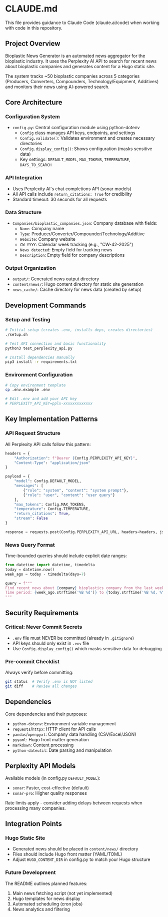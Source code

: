 # CLAUDE.md

This file provides guidance to Claude Code (claude.ai/code) when working with code in this repository.

## Project Overview

Bioplastic News Generator is an automated news aggregator for the bioplastic industry. It uses the Perplexity AI API to search for recent news about bioplastic companies and generates content for a Hugo static site.

The system tracks ~50 bioplastic companies across 5 categories (Producers, Converters, Compounders, Technology/Equipment, Additives) and monitors their news using AI-powered search.

## Core Architecture

### Configuration System
- `config.py`: Central configuration module using python-dotenv
  - `Config` class manages API keys, endpoints, and settings
  - `Config.validate()`: Validates environment and creates necessary directories
  - `Config.display_config()`: Shows configuration (masks sensitive data)
  - Key settings: `DEFAULT_MODEL`, `MAX_TOKENS`, `TEMPERATURE`, `DAYS_TO_SEARCH`

### API Integration
- Uses Perplexity AI's chat completions API (sonar models)
- All API calls include `return_citations: True` for credibility
- Standard timeout: 30 seconds for all requests

### Data Structure
- `Companies/bioplastic_companies.json`: Company database with fields:
  - `Name`: Company name
  - `Type`: Producer/Converter/Compounder/Technology/Additive
  - `Website`: Company website
  - `CW-YYYY`: Calendar week tracking (e.g., "CW-42-2025")
  - `News detected`: Empty field for tracking news
  - `Description`: Empty field for company descriptions

### Output Organization
- `output/`: Generated news output directory
- `content/news/`: Hugo content directory for static site generation
- `news_cache/`: Cache directory for news data (created by setup)

## Development Commands

### Setup and Testing
```bash
# Initial setup (creates .env, installs deps, creates directories)
./setup.sh

# Test API connection and basic functionality
python3 test_perplexity_api.py

# Install dependencies manually
pip3 install -r requirements.txt
```

### Environment Configuration
```bash
# Copy environment template
cp .env.example .env

# Edit .env and add your API key
# PERPLEXITY_API_KEY=pplx-xxxxxxxxxxxxx
```

## Key Implementation Patterns

### API Request Structure
All Perplexity API calls follow this pattern:
```python
headers = {
    "Authorization": f"Bearer {Config.PERPLEXITY_API_KEY}",
    "Content-Type": "application/json"
}

payload = {
    "model": Config.DEFAULT_MODEL,
    "messages": [
        {"role": "system", "content": "system prompt"},
        {"role": "user", "content": "user query"}
    ],
    "max_tokens": Config.MAX_TOKENS,
    "temperature": Config.TEMPERATURE,
    "return_citations": True,
    "stream": False
}

response = requests.post(Config.PERPLEXITY_API_URL, headers=headers, json=payload, timeout=30)
```

### News Query Format
Time-bounded queries should include explicit date ranges:
```python
from datetime import datetime, timedelta
today = datetime.now()
week_ago = today - timedelta(days=7)

query = f"""
Find recent news about {company} bioplastics company from the last week.
Time period: {week_ago.strftime('%B %d')} to {today.strftime('%B %d, %Y')}
"""
```

## Security Requirements

### Critical: Never Commit Secrets
- `.env` file must NEVER be committed (already in `.gitignore`)
- API keys should only exist in `.env` file
- Use `Config.display_config()` which masks sensitive data for debugging

### Pre-commit Checklist
Always verify before committing:
```bash
git status  # Verify .env is NOT listed
git diff    # Review all changes
```

## Dependencies

Core dependencies and their purposes:
- `python-dotenv`: Environment variable management
- `requests`/`httpx`: HTTP client for API calls
- `pandas`/`openpyxl`: Company data handling (CSV/Excel/JSON)
- `pyyaml`: Hugo front matter generation
- `markdown`: Content processing
- `python-dateutil`: Date parsing and manipulation

## Perplexity API Models

Available models (in config.py `DEFAULT_MODEL`):
- `sonar`: Faster, cost-effective (default)
- `sonar-pro`: Higher quality responses

Rate limits apply - consider adding delays between requests when processing many companies.

## Integration Points

### Hugo Static Site
- Generated news should be placed in `content/news/` directory
- Files should include Hugo front matter (YAML/TOML)
- Adjust `HUGO_CONTENT_DIR` in config.py to match your Hugo structure

### Future Development
The README outlines planned features:
1. Main news fetching script (not yet implemented)
2. Hugo templates for news display
3. Automated scheduling (cron jobs)
4. News analytics and filtering

